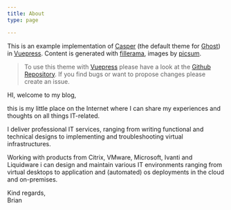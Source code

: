 ```yaml
---
title: About
type: page

---
```

This is an example implementation of [Casper](https://demo.ghost.io) (the default theme for [Ghost](https://ghost.org/de/)) in [Vuepress](https://vuepress.vuejs.org/). Content is generated with [fillerama](http://fillerama.io/), images by [picsum](https://picsum.photos).

> To use this theme with [Vuepress](https://vuepress.vuejs.org/) please have a look at the [Github Repository](https://github.com/alexander-heimbuch/vuepress-theme-casper). If you find bugs or want to propose changes please create an issue.

HI, welcome to my blog,

this is  my little place on the Internet where I can share my experiences and thoughts on all things IT-related.

I deliver professional IT services, ranging from writing functional and technical designs to implementing and troubleshooting virtual infrastructures. 

Working with products from Citrix, VMware, Microsoft, Ivanti and Liquidware i can design and maintain various IT environments ranging from virtual desktops to application and (automated) os deployments in the cloud and on-premises.

Kind regards,  
Brian